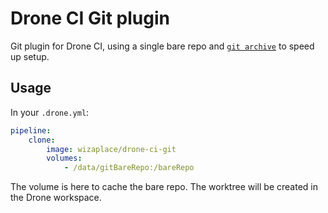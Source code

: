 # Drone CI Git plugin

Git plugin for Drone CI, using a single bare repo and [`git archive`](https://git-scm.com/docs/git-archive) to speed up setup.

## Usage

In your `.drone.yml`:

```yml
pipeline:
    clone:
        image: wizaplace/drone-ci-git
        volumes:
            - /data/gitBareRepo:/bareRepo
```

The volume is here to cache the bare repo. The worktree will be created in the Drone workspace.
